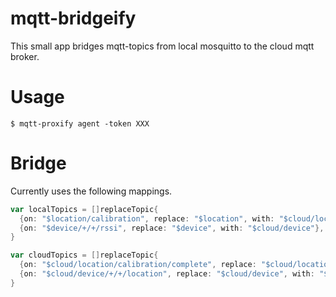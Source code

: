 # mqtt-bridgeify

This small app bridges mqtt-topics from local mosquitto to the cloud mqtt broker.

# Usage

```
$ mqtt-proxify agent -token XXX
```

# Bridge

Currently uses the following mappings.

```go
var localTopics = []replaceTopic{
  {on: "$location/calibration", replace: "$location", with: "$cloud/location"},
  {on: "$device/+/+/rssi", replace: "$device", with: "$cloud/device"},
}

var cloudTopics = []replaceTopic{
  {on: "$cloud/location/calibration/complete", replace: "$cloud/location", with: "$location"},
  {on: "$cloud/device/+/+/location", replace: "$cloud/device", with: "$device"},
}
```
